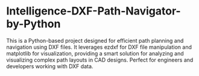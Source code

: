 # Intelligence-DXF-Path-Navigator-by-Python
This is a Python-based project designed for efficient path planning and navigation using DXF files. It leverages ezdxf for DXF file manipulation and matplotlib for visualization, providing a smart solution for analyzing and visualizing complex path layouts in CAD designs. Perfect for engineers and developers working with DXF data.

